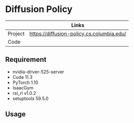 # Diffusion Policy

|         | Links                                     |
| ------- | ----------------------------------------- |
| Project | https://diffusion-policy.cs.columbia.edu/ |
| Code    |                                           |



## Requirement

- nvidia-driver-525-server
- Cuda 11.3
- PyTorch 1.10
- IsaacGym
- rsl_rl v1.0.2
- setuptools 59.5.0



## Usage

